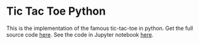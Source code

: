 # Tic Tac Toe Python

This is the implementation of the famous tic-tac-toe in python. Get the full source code [here](https://github.com/MananKGarg/Tic-Tac-Toe-Python/blob/main/TicTacToe.py). See the code in Jupyter notebook [here](https://github.com/MananKGarg/Tic-Tac-Toe-Python/blob/main/Tic-Tac-Toe.ipynb). 

